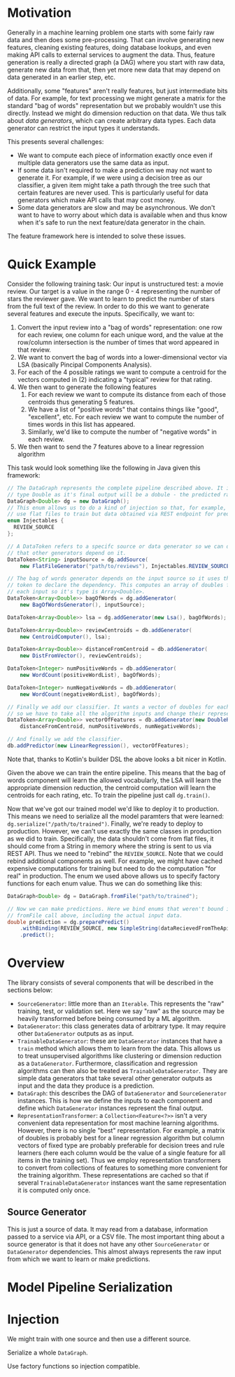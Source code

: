 # Motivation

Generally in a machine learning problem one starts with some fairly raw data and then does some pre-processing. That
can involve generating new features, cleaning existing features, doing database lookups, and even making API calls to
external services to augment the data. Thus, feature generation is really a directed graph (a DAG) where you start with
raw data, generate new data from that, then yet more new data that may depend on data generated in an earlier step, etc.

Additionally, some "features" aren't really features, but just intermediate bits of data. For example, for text
processing we might generate a matrix for the standard "bag of words" representation but we probably wouldn't use this
directly. Instead we might do dimension reduction on that data. We thus talk about *data generators*, which can create
arbitrary data types. Each data generator can restrict the input types it understands.

This presents several challenges:
* We want to compute each piece of information exactly once even if multiple data generators use the same data as input.
* If some data isn't required to make a prediction we may not want to generate it. For example, if we were using a
decision tree as our classifier, a given item might take a path through the tree such that certain features are never
used. This is particularly useful for data generators which make API calls that may cost money.
* Some data generators are slow and may be asynchronous. We don't want to have to worry about which data is available
when and thus know when it's safe to run the next feature/data generator in the chain.

The feature framework here is intended to solve these issues.

# Quick Example

Consider the following training task: Our input is unstructured test: a movie review. Our target is a value in the
range 0 - 4 representing the number of stars the reviewer gave. We want to learn to predict the number of stars from
the full text of the review. In order to do this we want to generate several features and execute the inputs.
Specifically, we want to:

1. Convert the input review into a "bag of words" representation: one row for each review, one column for each
unique word, and the value at the row/column intersection is the number of times that word appeared in that review.
2. We want to convert the bag of words into a lower-dimensional vector via LSA (basically Pincipal Components Analysis).
3. For each of the 4 possible ratings we want to compute a centroid for the vectors computed in (2) indicating a
"typical" review for that rating.
5. We then want to generate the following features
    1. For each review we want to compute its distance from each of those centroids thus generating 5 features.
    2. We have a list of "positive words" that contains things like "good", "excellent", etc. For each review we want to
compute the number of times words in this list has appeared.
    3. Similarly, we'd like to compute the number of "negative words" in each review.
7. We then want to send the 7 features above to a linear regression algorithm

This task would look something like the following in Java given this framework:

```java
// The DataGraph represents the complete pipeline described above. It is of
// type Double as it's final output will be a dobule - the predicted rating.
DataGraph<Double> dg = new DataGraph();
// This enum allows us to do a kind of injection so that, for example, we can
// use flat files to train but data obtained via REST endpoint for predictions. 
enum Injectables {
  REVIEW_SOURCE
};

// A DataToken refers to a specifc source or data generator so we can declare
// that other generators depend on it.
DataToken<String> inputSource = dg.addSource(
    new FlatFileGenerator("path/to/reviews"), Injectables.REVIEW_SOURCE);

// The bag of words generator depends on the input source so it uses that
// token to declare the dependency. This computes an array of doubles for
// each input so it's type is Array<Double>.
DataToken<Array<Double>> bagOfWords = dg.addGenerator(
    new BagOfWordsGenerator(), inputSource);

DataToken<Array<Double>> lsa = dg.addGenerator(new Lsa(), bagOfWords);

DataToken<Array<Double>> reviewCentroids = db.addGenerator(
    new CentroidComputer(), lsa);

DataToken<Array<Double>> distanceFromCentroid = db.addGenerator(
    new DistFromVector(), reviewCentroids);

DataToken<Integer> numPositiveWords = db.addGenerator(
    new WordCount(positiveWordList), bagOfWords);

DataToken<Integer> numNegativeWords = db.addGenerator(
    new WordCount(negativeWordList), bagOfWords);

// Finally we add our classifier. It wants a vector of doubles for each row
// so we have to take all the algorithm inputs and change their representation.
DataToken<Array<Double>> vectorOfFeatures = db.addGenerator(new DoubleRepr(),
    distanceFromCentroid, numPositiveWords, numNegativeWords);

// And finally we add the classifier.
db.addPredictor(new LinearRegression(), vectorOfFeatures);
```

Note that, thanks to Kotlin's builder DSL the above looks a bit nicer in Kotlin.

Given the above we can train the entire pipeline. This means that the bag of words component will learn the allowed
vocabularly, the LSA will learn the appropriate dimension reduction, the centroid computation will learn the centroids
for each rating, etc. To train the pipeline just call `dg.train()`.

Now that we've got our trained model we'd like to deploy it to production. This means we need to serialize all the
model paramters that were learned: `dg.serialize("/path/to/trained")`. Finally, we're ready to deploy to production.
However, we can't use exactly the same classes in production as we did to train. Specifically, the data shouldn't come
from flat files, it should come from a String in memory where the string is sent to us via REST API. Thus we need to
"rebind" the `REVIEW_SOURCE`. Note that we could rebind additional components as well. For example, we might have 
cached expensive computations for training but need to do the computation "for real" in production. The enum we used
above allows us to specify factory functions for each enum value. Thus we can do something like this:

```java
DataGraph<Double> dg = DataGraph.fromFile("path/to/trained");

// Now we can make predictions. Here we bind enums that weren't bound in the
// fromFile call above, including the actual input data.
double prediction = dg.preparePredict()
    .withBinding(REVIEW_SOURCE, new SimpleString(dataRecievedFromTheApi))
    .predict();
```

# Overview

The library consists of several components that will be described in the sections below:

* `SourceGenerator`: little more than an `Iterable`. This represents the "raw" training, test, or validation
set. Here we say "raw" as the source may be heavily transformed before being consumed by a ML algorithm.
* `DataGenerator`: this class generates data of arbitrary type. It may require other `DataGenerator` outputs as as
input.
* `TrainableDataGenerator`: these are `DataGenerator` instances that have a `train` method which allows them to learn
from the data. This allows us to treat unsupervised algorithms like clustering or dimension reduction as a
`DataGenerator`. Furthermore, classification and regression algorithms can then also be treated as
`TrainableDataGenerator`. They are simple data generators that take several other generator outputs as input and the
data they produce is a prediction.
* `DataGraph`: this describes the DAG of `DataGenerator` and `SourceGenerator` instances. This is how we define the
inputs to each component and define which `DataGenerator` instances represent the final output.
* `RepresentationTransformer`: a `Collection<Feature<?>>` isn't a very convenient data representation for most machine
learning algorithms. However, there is no single "best" representation. For example, a matrix of doubles is probably 
best for a linear regression algorithm but column vectors of fixed type are probably preferable for decision trees and
rule learners (here each column would be the value of a single feature for all items in the training set). Thus we
employ representation transformers to convert from collections of features to something more convenient for the
training algorithm. These representations are cached so that if several `TrainableDataGenerator` instances want the 
same representation it is computed only once.

## Source Generator

This is just a source of data. It may read from a database, information passed to a service via API, or a CSV file. The
most important thing about a source generator is that it does not have any other `SourceGenerator` or `DataGenerator`
dependencies. This almost always represents the raw input from which we want to learn or make predictions.

# Model Pipeline Serialization

# Injection

We might train with one source and then use a different source.

Serialize a whole `DataGraph`.

Use factory functions so injection compatible.


